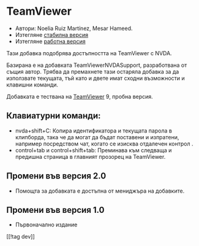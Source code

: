 # TeamViewer #

*	Автори: Noelia Ruiz Martínez, Mesar Hameed.
*	Изтегляне [стабилна версия][1]
*	Изтегляне [работна версия][2]

Тази добавка подобрява достъпността на TeamViewer с NVDA.

Базирана е на добавката TeamViewerNVDASupport, разработвана от същия
автор. Трябва да премахнете тази остаряла добавка за да използвате текущата,
тъй като и двете имат сходни възможности и клавишни команди.

Добавката е тествана на [TeamViewer][3] 9, пробна версия.

## Клавиатурни команди: ##

*	nvda+shift+C: Копира идентификатора и текущата парола в клипборда, така че
  да могат да бъдат поставени и изпратени, например посредством чат, когато
  се изисква отдалечен контрол .
*	control+tab и control+shift+tab: Преминава към следваща и предишна
  страница в главният прозорец на  TeamViewer.

## Промени във версия 2.0 ##
*	 Помощта за добавката е достъпна от мениджъра на добавките.

## Промени във версия 1.0 ##
*	 Първоначално издание

[[!tag dev]]

[1]: https://addons.nvda-project.org/files/get.php?file=tv

[2]: https://addons.nvda-project.org/files/get.php?file=tv-dev

[3]: http://www.teamviewer.com
